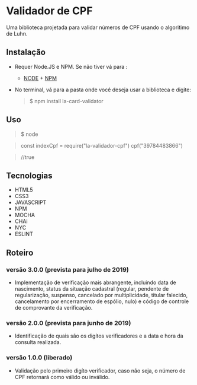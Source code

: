 # Validador de CPF

Uma biblioteca projetada para validar números de CPF usando o algoritimo de Luhn.

## Instalação

* Requer Node.JS e NPM. Se não tiver vá para : 
    - [NODE](https://nodejs.org/en/download/) + [NPM](https://nodejs.org/en/download/)

* No terminal, vá para a pasta onde você deseja usar a biblioteca e digite:
    > $ npm install la-card-validator


## Uso 

>$ node

> const indexCpf = require("la-validador-cpf")
> cpf("39784483866") 

> //true


## Tecnologias

* HTML5
* CSS3
* JAVASCRIPT
* NPM
* MOCHA
* CHAi
* NYC
* ESLINT

## Roteiro

### versão 3.0.0 (prevista para julho de 2019) 
* Implementação de verificação mais abrangente, incluindo data de nascimento, status da situação cadastral (regular, pendente de regularização, suspenso, cancelado por multiplicidade, titular falecido, cancelamento por encerramento de espólio, nulo) e código de controle de comprovante da verificação.

### versão 2.0.0 (prevista para junho de 2019) 
* Identificação de quais são os digítos verificadores e a data e hora da consulta realizada.

### versão 1.0.0 (liberado) 
* Validação pelo primeiro digíto verificador, caso não seja, o número de CPF retornará como válido ou inválido.